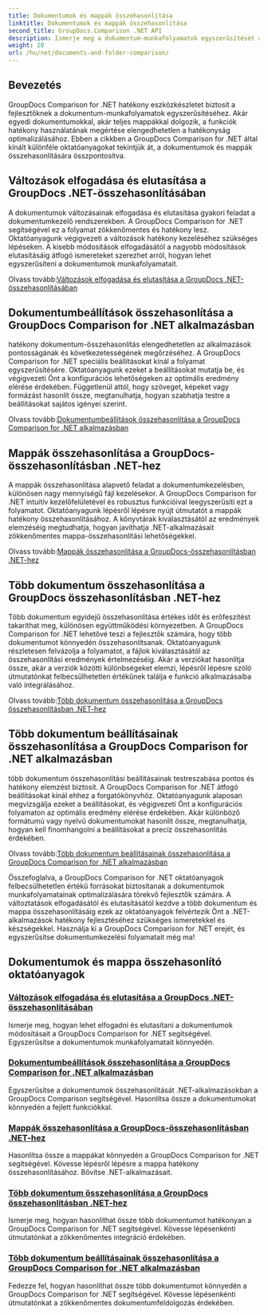```yaml
---
title: Dokumentumok és mappák összehasonlítása
linktitle: Dokumentumok és mappák összehasonlítása
second_title: GroupDocs.Comparison .NET API
description: Ismerje meg a dokumentum-munkafolyamatok egyszerűsítését a GroupDocs Comparison for .NET oktatóanyagok segítségével. Fogadja el, utasítsa el a változtatásokat, és könnyedén hasonlítsa össze a dokumentumokat és mappákat.
weight: 20
url: /hu/net/documents-and-folder-comparison/
---
```

## Bevezetés

GroupDocs Comparison for .NET hatékony eszközkészletet biztosít a fejlesztőknek a dokumentum-munkafolyamatok egyszerűsítéséhez. Akár egyedi dokumentumokkal, akár teljes mappákkal dolgozik, a funkciók hatékony használatának megértése elengedhetetlen a hatékonyság optimalizálásához. Ebben a cikkben a GroupDocs Comparison for .NET által kínált különféle oktatóanyagokat tekintjük át, a dokumentumok és mappák összehasonlítására összpontosítva.

## Változások elfogadása és elutasítása a GroupDocs .NET-összehasonlításában

A dokumentumok változásainak elfogadása és elutasítása gyakori feladat a dokumentumkezelő rendszerekben. A GroupDocs Comparison for .NET segítségével ez a folyamat zökkenőmentes és hatékony lesz. Oktatóanyagunk végigvezeti a változások hatékony kezeléséhez szükséges lépéseken. A kisebb módosítások elfogadásától a nagyobb módosítások elutasításáig átfogó ismereteket szerezhet arról, hogyan lehet egyszerűsíteni a dokumentumok munkafolyamatait.

 Olvass tovább:[Változások elfogadása és elutasítása a GroupDocs .NET-összehasonlításában](./accept-reject-changes-dotnet/)

## Dokumentumbeállítások összehasonlítása a GroupDocs Comparison for .NET alkalmazásban

hatékony dokumentum-összehasonlítás elengedhetetlen az alkalmazások pontosságának és következetességének megőrzéséhez. A GroupDocs Comparison for .NET speciális beállításokat kínál a folyamat egyszerűsítésére. Oktatóanyagunk ezeket a beállításokat mutatja be, és végigvezeti Önt a konfigurációs lehetőségeken az optimális eredmény elérése érdekében. Függetlenül attól, hogy szöveget, képeket vagy formázást hasonlít össze, megtanulhatja, hogyan szabhatja testre a beállításokat sajátos igényei szerint.

 Olvass tovább:[Dokumentumbeállítások összehasonlítása a GroupDocs Comparison for .NET alkalmazásban](./compare-documents-settings-dotnet/)

## Mappák összehasonlítása a GroupDocs-összehasonlításban .NET-hez

A mappák összehasonlítása alapvető feladat a dokumentumkezelésben, különösen nagy mennyiségű fájl kezelésekor. A GroupDocs Comparison for .NET intuitív kezelőfelületével és robusztus funkcióival leegyszerűsíti ezt a folyamatot. Oktatóanyagunk lépésről lépésre nyújt útmutatót a mappák hatékony összehasonlításához. A könyvtárak kiválasztásától az eredmények elemzéséig megtudhatja, hogyan javíthatja .NET-alkalmazásait zökkenőmentes mappa-összehasonlítási lehetőségekkel.

 Olvass tovább:[Mappák összehasonlítása a GroupDocs-összehasonlításban .NET-hez](./compare-folders-dotnet/)

## Több dokumentum összehasonlítása a GroupDocs összehasonlításban .NET-hez

Több dokumentum egyidejű összehasonlítása értékes időt és erőfeszítést takaríthat meg, különösen együttműködési környezetben. A GroupDocs Comparison for .NET lehetővé teszi a fejlesztők számára, hogy több dokumentumot könnyedén összehasonlítsanak. Oktatóanyagunk részletesen felvázolja a folyamatot, a fájlok kiválasztásától az összehasonlítási eredmények értelmezéséig. Akár a verziókat hasonlítja össze, akár a verziók közötti különbségeket elemzi, lépésről lépésre szóló útmutatónkat felbecsülhetetlen értékűnek találja e funkció alkalmazásaiba való integrálásához.

 Olvass tovább:[Több dokumentum összehasonlítása a GroupDocs összehasonlításban .NET-hez](./compare-multiple-documents-dotnet/)

## Több dokumentum beállításainak összehasonlítása a GroupDocs Comparison for .NET alkalmazásban

több dokumentum összehasonlítási beállításainak testreszabása pontos és hatékony elemzést biztosít. A GroupDocs Comparison for .NET átfogó beállításokat kínál ehhez a forgatókönyvhöz. Oktatóanyagunk alaposan megvizsgálja ezeket a beállításokat, és végigvezeti Önt a konfigurációs folyamaton az optimális eredmény elérése érdekében. Akár különböző formátumú vagy nyelvű dokumentumokat hasonlít össze, megtanulhatja, hogyan kell finomhangolni a beállításokat a precíz összehasonlítás érdekében.

 Olvass tovább:[Több dokumentum beállításainak összehasonlítása a GroupDocs Comparison for .NET alkalmazásban](./compare-multiple-documents-settings-dotnet/)

Összefoglalva, a GroupDocs Comparison for .NET oktatóanyagok felbecsülhetetlen értékű forrásokat biztosítanak a dokumentumok munkafolyamatainak optimalizálására törekvő fejlesztők számára. A változtatások elfogadásától és elutasításától kezdve a több dokumentum és mappa összehasonlításáig ezek az oktatóanyagok felvértezik Önt a .NET-alkalmazások hatékony fejlesztéséhez szükséges ismeretekkel és készségekkel. Használja ki a GroupDocs Comparison for .NET erejét, és egyszerűsítse dokumentumkezelési folyamatait még ma!
## Dokumentumok és mappa összehasonlító oktatóanyagok
### [Változások elfogadása és elutasítása a GroupDocs .NET-összehasonlításában](./accept-reject-changes-dotnet/)
Ismerje meg, hogyan lehet elfogadni és elutasítani a dokumentumok módosításait a GroupDocs Comparison for .NET segítségével. Egyszerűsítse a dokumentumok munkafolyamatait könnyedén.
### [Dokumentumbeállítások összehasonlítása a GroupDocs Comparison for .NET alkalmazásban](./compare-documents-settings-dotnet/)
Egyszerűsítse a dokumentumok összehasonlítását .NET-alkalmazásokban a GroupDocs Comparison segítségével. Hasonlítsa össze a dokumentumokat könnyedén a fejlett funkciókkal.
### [Mappák összehasonlítása a GroupDocs-összehasonlításban .NET-hez](./compare-folders-dotnet/)
Hasonlítsa össze a mappákat könnyedén a GroupDocs Comparison for .NET segítségével. Kövesse lépésről lépésre a mappa hatékony összehasonlításához. Bővítse .NET-alkalmazásait.
### [Több dokumentum összehasonlítása a GroupDocs összehasonlításban .NET-hez](./compare-multiple-documents-dotnet/)
Ismerje meg, hogyan hasonlíthat össze több dokumentumot hatékonyan a GroupDocs Comparison for .NET segítségével. Kövesse lépésenkénti útmutatónkat a zökkenőmentes integráció érdekében.
### [Több dokumentum beállításainak összehasonlítása a GroupDocs Comparison for .NET alkalmazásban](./compare-multiple-documents-settings-dotnet/)
Fedezze fel, hogyan hasonlíthat össze több dokumentumot könnyedén a GroupDocs Comparison for .NET segítségével. Kövesse lépésenkénti útmutatónkat a zökkenőmentes dokumentumfeldolgozás érdekében.